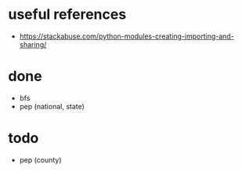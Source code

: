 # useful references
* https://stackabuse.com/python-modules-creating-importing-and-sharing/


# done
* bfs
* pep (national, state)

# todo
* pep (county)